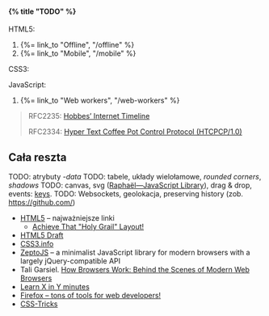 #### {% title "TODO" %}

HTML5:

1. {%= link_to "Offline", "/offline" %}
1. {%= link_to "Mobile", "/mobile" %}


CSS3:


JavaScript:

1. {%= link_to "Web workers", "/web-workers" %}


<blockquote>
<p>RFC2235:
  <a href="http://www.faqs.org/rfcs/rfc2235.html">Hobbes’ Internet Timeline</a>
</p>
<p>RFC2334:
  <a href="http://www.faqs.org/rfcs/rfc2324.html">Hyper Text Coffee Pot Control Protocol (HTCPCP/1.0)</a>
</p>
</blockquote>

## Cała reszta

TODO: atrybuty *-data*
TODO: tabele, układy wielołamowe, *rounded corners*, *shadows*
TODO: canvas, svg ([Raphaël—JavaScript Library](http://raphaeljs.com/)), drag & drop,
events: [keys](http://jsbin.com/azaha4).
TODO: Websockets, geolokacja, preserving history (zob. https://github.com/)

* [HTML5](http://html5.org/) – najważniejsze linki
  - [Achieve That "Holy Grail" Layout!](http://www.htmlfivecan.com/#10)
* [HTML5 Draft](http://www.whatwg.org/specs/web-apps/current-work/multipage/)
* [CSS3.info](http://www.css3.info/)
* [ZeptoJS](http://zeptojs.com/) – a minimalist JavaScript library for modern
  browsers with a largely jQuery-compatible API
* Tali Garsiel.
  [How Browsers Work: Behind the Scenes of Modern Web Browsers](http://www.html5rocks.com/en/tutorials/internals/howbrowserswork/)
* [Learn X in Y minutes](http://learnxinyminutes.com/)
* [Firefox – tons of tools for web developers!](http://hacks.mozilla.org/2011/11/firefox-tons-of-tools-for-web-developers/)
* [CSS-Tricks](http://css-tricks.com)
